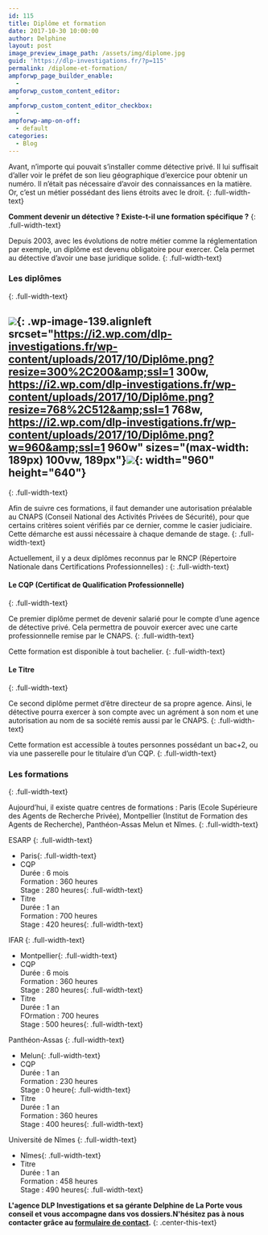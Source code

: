 ```yaml
---
id: 115
title: Diplôme et formation
date: 2017-10-30 10:00:00
author: Delphine
layout: post
image_preview_image_path: /assets/img/diplome.jpg
guid: 'https://dlp-investigations.fr/?p=115'
permalink: /diplome-et-formation/
ampforwp_page_builder_enable:
  -
ampforwp_custom_content_editor:
  -
ampforwp_custom_content_editor_checkbox:
  -
ampforwp-amp-on-off:
  - default
categories:
  - Blog
---
```


Avant, n’importe qui pouvait s’installer comme d&eacute;tective priv&eacute;. Il lui suffisait d’aller voir le pr&eacute;fet de son lieu g&eacute;ographique d’exercice pour obtenir un num&eacute;ro. Il n’&eacute;tait pas n&eacute;cessaire d’avoir des connaissances en la mati&egrave;re. Or, c’est un m&eacute;tier poss&eacute;dant des liens &eacute;troits avec le droit.
{: .full-width-text}

**Comment devenir un d&eacute;tective ? Existe-t-il une formation sp&eacute;cifique ?**
{: .full-width-text}

Depuis 2003, avec les &eacute;volutions de notre m&eacute;tier comme la r&eacute;glementation par exemple, un dipl&ocirc;me est devenu obligatoire pour exercer. Cela permet au d&eacute;tective d’avoir une base juridique solide.<!--base32-c9gq6t9k68pp6eb7e4v78ebb6rw70w1pcnh3et9mervkgtb2c8v74xtq61vk2w33dtm36tbm75ppawkpddkq8rhjccw7cdtmf1u72dhhetnk4xtk6dj78v9k6tu64v9q6nr70rbqddr68t3be4w74u3acdhqedv3chu6uthhemvk4t38d1jq8vkb6hw7crhpdtn70tvq75rkccbn6xhqcebh6tq74dtge9h70rtte8v3gx1kc9jk8xtpc5t6gwk3chn3cxb4dcvpavkp6rt78rhrcnt7cdk5egtp4t3ed9r7ay1kcxj6wxtp6hv64d9p65v3cw336drkct3bddhqacvd6tt7adv1f1m6prv8e4vp2t3bcxhpewkg71t78x33f1t6prvr65u68rvp6dkp4rhjccuq8w31cdu6mbb2c5tpactj-base32-->
{: .full-width-text}

### Les dipl&ocirc;mes&nbsp;
{: .full-width-text}

## ![](https://i2.wp.com/dlp-investigations.fr/wp-content/uploads/2017/10/Diplôme.png?resize=189%2C126&amp;ssl=1){: .wp-image-139.alignleft srcset="https://i2.wp.com/dlp-investigations.fr/wp-content/uploads/2017/10/Diplôme.png?resize=300%2C200&amp;ssl=1 300w, https://i2.wp.com/dlp-investigations.fr/wp-content/uploads/2017/10/Diplôme.png?resize=768%2C512&amp;ssl=1 768w, https://i2.wp.com/dlp-investigations.fr/wp-content/uploads/2017/10/Diplôme.png?w=960&amp;ssl=1 960w" sizes="(max-width: 189px) 100vw, 189px"}![](/uploads/diplôme.png){: width="960" height="640"}
{: .full-width-text}

Afin de suivre ces formations, il faut demander une autorisation pr&eacute;alable au CNAPS (Conseil National des Activit&eacute;s Priv&eacute;es de S&eacute;curit&eacute;), pour que certains crit&egrave;res soient v&eacute;rifi&eacute;s par ce dernier, comme le casier judiciaire. Cette d&eacute;marche est aussi n&eacute;cessaire &agrave; chaque demande de stage.
{: .full-width-text}

Actuellement, il y a deux dipl&ocirc;mes reconnus par le RNCP (R&eacute;pertoire Nationale dans Certifications Professionnelles) :
{: .full-width-text}

#### Le CQP (Certificat de Qualification Professionnelle)
{: .full-width-text}

Ce premier dipl&ocirc;me permet de devenir salari&eacute; pour le compte d’une agence de d&eacute;tective priv&eacute;. Cela permettra de pouvoir exercer avec une carte professionnelle remise par le CNAPS.
{: .full-width-text}

Cette formation est disponible &agrave; tout bachelier.
{: .full-width-text}

#### Le Titre
{: .full-width-text}

Ce second dipl&ocirc;me permet d’&ecirc;tre directeur de sa propre agence. Ainsi, le d&eacute;tective pourra exercer &agrave; son compte avec un agr&eacute;ment &agrave; son nom et une autorisation au nom de sa soci&eacute;t&eacute; remis aussi par le CNAPS.
{: .full-width-text}

Cette formation est accessible &agrave; toutes personnes poss&eacute;dant un bac+2, ou via une passerelle pour le titulaire d’un CQP.
{: .full-width-text}

### Les formations
{: .full-width-text}

Aujourd’hui, il existe quatre centres de formations : Paris (Ecole Sup&eacute;rieure des Agents de Recherche Priv&eacute;e), Montpellier (Institut de Formation des Agents de Recherche), Panth&eacute;on-Assas Melun et N&icirc;mes.
{: .full-width-text}

ESARP
{: .full-width-text}

* Paris{: .full-width-text}
* CQP<br>Dur&eacute;e : 6 mois<br>Formation : 360 heures<br>Stage : 280 heures{: .full-width-text}
* Titre<br>Dur&eacute;e : 1 an<br>Formation : 700 heures<br>Stage : 420 heures{: .full-width-text}

IFAR
{: .full-width-text}

* Montpellier{: .full-width-text}
* CQP<br>Dur&eacute;e : 6 mois<br>Formation : 360 heures<br>Stage : 280 heures{: .full-width-text}
* Titre<br>Dur&eacute;e : 1 an<br>FOrmation : 700 heures<br>Stage : 500 heures{: .full-width-text}

Panth&eacute;on-Assas
{: .full-width-text}

* Melun{: .full-width-text}
* CQP<br>Dur&eacute;e : 1 an&nbsp;<br>Formation : 230 heures<br>Stage : 0 heure{: .full-width-text}
* Titre<br>Dur&eacute;e : 1 an<br>Formation : 360 heures<br>Stage : 400 heures{: .full-width-text}

Universit&eacute; de N&icirc;mes
{: .full-width-text}

* N&icirc;mes{: .full-width-text}
* Titre<br>Dur&eacute;e : 1 an<br>Formation : 458 heures<br>Stage : 490 heures{: .full-width-text}

**L'agence DLP Investigations et sa g&eacute;rante Delphine de La Porte vous conseil et vous accompagne dans vos dossiers.N'h&eacute;sitez pas &agrave; nous contacter gr&acirc;ce au&nbsp;[formulaire de contact](https://dlp-investigations.fr/#contact).**
{: .center-this-text}

<div class="csRow"><div class="csColumn" style="margin: 0px; padding: 0px; float: left; width: 23.2%;" data-csstartpoint="7" data-csendpoint="230" data-cswidth="23.2%" data-csid="359cbd23-b233-b026-9860-8b06b1880bbe"><ul></ul></div><div class="csColumn" style="margin: 0px; padding: 0px; float: left; width: 22.7%;" data-csstartpoint="494" data-csendpoint="712" data-cswidth="22.7%" data-csid="40f4dbc9-c58d-b77c-9467-b55b8d74ef69"><ul></ul><p class="full-width-text">&nbsp;</p></div></div>